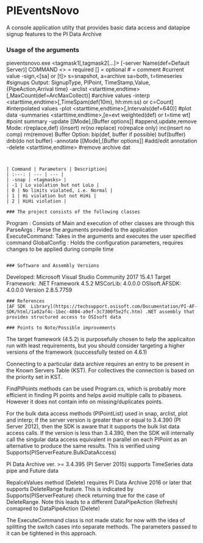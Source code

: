 
# PIEventsNovo
A console application utilty that provides basic data access and datapipe signup features to the PI Data Archive

### Usage of the arguments 
pieventsnovo.exe <command> <tagmask1[,tagmask2[...]> <paramteters> [-server Name(def=Default Server)]
COMMAND 	  <> = required [] = optional # = comment
  #current value
-sign,<[sa] or [t]> <tagmasks> s=snapshot, a=archive sa=both, t=timeseries #signups
	Output: SignupType, PIPoint, TimeStamp,Value, {PipeAction,Arrival time}
-arclist <tagmasks> <starttime,endtime>[,MaxCount(def=ArcMaxCollect)] #archive values
-interp <tagmasks> <starttime,endtime>[,TimeSpam(def(10m), hh:mm:ss) or c=Count] #interpolated values
-plot <tagmasks> <starttime,endtime>[,Intervals(def=640)] #plot data 
-summaries <tagmasks> <starttime,endtime>,[e=evt weighted(def) or t=time wt] #point summary
-update <tagmasks> [[Mode],[Buffer options]] #append,update,remove
	Mode: r(replace,def) i(insert) nr(no replace) ro(repalce only) inc(insert no comp) rm(remove)
	Buffer Option: bip(def, buffer if possible) buf(buffer) dnb(do not buffer)
-annotate <tagmasks> [[Mode],[Buffer options]] #add/edit annotation
-delete <tagmasks> <starttime,endtime> #remove archive dat
```


| Command | Parameters | Description|
| :---: | --- | --- |
| -snap | <tagmasks> |
| -1 | Lo violation but not LoLo |
| 0 | No limits violated, i.e. Normal |
| 1 | Hi violation but not HiHi |
| 2 | HiHi violation |

### The project consists of the following classes 
```
Program       : Consists of Main and execution of other classes are through this
ParseArgs     : Parse the arguments provided to the application 
ExecuteCommand: Takes in the arguments and executes the user specified command
GlobalConfig  : Holds the configuration parameters, requires changes to be applied during compile time 
```

### Software and Assembly Versions
```
Developed: Microsoft Visual Studio Community 2017 15.4.1
Target Framework: .NET Framework 4.5.2
MSCorLib: 4.0.0.0
OSIsoft.AFSDK: 4.0.0.0 Version 2.8.5.7759
```
### References
[AF SDK  Library](https://techsupport.osisoft.com/Documentation/PI-AF-SDK/html/1a02af4c-1bec-4804-a9ef-3c7300f5e2fc.htm) .NET assembly that provides structured access to OSIsoft data

### Points to Note/Possible improvements
```
The target framework (4.5.2) is purposefully chosen to help the applicaiton run with least requirements, 
but you should consider targeting a higher versions of the framework (successfully tested on 4.6.1)

Connecting to a particular data archive requires an entry to be present in the Known Servers Table (KST). 
For collectives the connection is based on the priority set in KST. 

FindPIPoints methods can be used Program.cs, which is probably more efficient in finding PI points and helps 
avoid multiple calls to pibasess. However it does not contain info on missing/duplicates points.

For the bulk data access methods (PIPointList) used in snap, arclist, plot and interp;
if the server version is greater than or equal to 3.4.390 (PI Server 2012), then the SDK is aware 
that it supports the bulk list data access calls. If the version is less than 3.4.390, then the SDK
will internally call the singular data access equivalent in parallel on each PIPoint as an alternative
to produce the same results. This is verified using Supports(PIServerFeature.BulkDataAccess)

PI Data Archive ver. >= 3.4.395 (PI Server 2015) supports TimeSeries data pipe and Future data

RepalceValues method (Delete) requires PI Data Archive 2016 or later that supports DeleteRange feature. 
This is indicated by Supports(PIServerFeature) check returning true for the case of DeleteRange.
Note this leads to a different DataPipeAction (Refresh) comapred to DataPipeAction (Delete)

The ExecuteCommand class is not made static for now with the idea of splitting the switch cases 
into separate methods. The parameters passed to it can be tightened in this approach. 
```

